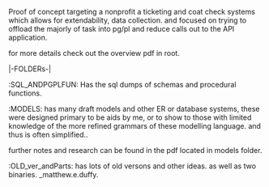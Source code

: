 Proof of concept targeting a nonprofit a ticketing and coat check systems
which allows for extendability, data collection. and focused on trying to offload
the majorly of task into pg/pl and reduce calls out to the API application.

 for more details check out the overview pdf in root.
 
 |\-FOLDERs-\|
 
 :SQL_ANDPGPLFUN:
Has the sql dumps of schemas and procedural functions. 

 :MODELS: 
 has many draft
 models and other ER or database systems, these were designed primary to be aids by me, or to
 show to those with limited knowledge of the more refined grammars of these modelling language. and
 thus is often simplified.. 
 
 further notes and research can be found in the pdf located in models folder.

:OLD_ver_andParts:
has lots of old versons and other ideas.
as well as two binaries. 
 _matthew.e.duffy.
